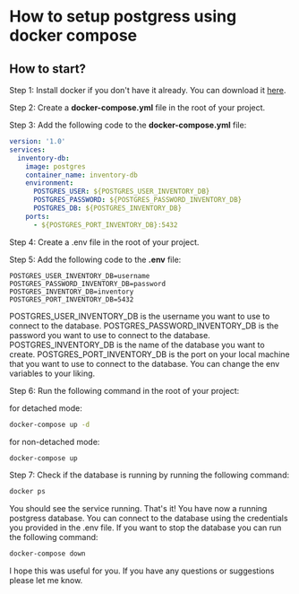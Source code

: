 # How to setup postgress using docker compose

## How to start?

Step 1: Install docker if you don't have it already. You can download it [here](https://www.docker.com/products/docker-desktop).

Step 2: Create a **docker-compose.yml** file in the root of your project.

Step 3: Add the following code to the **docker-compose.yml** file:

```yml
version: '1.0'
services:
  inventory-db:
    image: postgres
    container_name: inventory-db
    environment:
      POSTGRES_USER: ${POSTGRES_USER_INVENTORY_DB}
      POSTGRES_PASSWORD: ${POSTGRES_PASSWORD_INVENTORY_DB}
      POSTGRES_DB: ${POSTGRES_INVENTORY_DB}
    ports:
      - ${POSTGRES_PORT_INVENTORY_DB}:5432
```

Step 4: Create a .env file in the root of your project.

Step 5: Add the following code to the **.env** file:

```env
POSTGRES_USER_INVENTORY_DB=username
POSTGRES_PASSWORD_INVENTORY_DB=password
POSTGRES_INVENTORY_DB=inventory
POSTGRES_PORT_INVENTORY_DB=5432
```

POSTGRES_USER_INVENTORY_DB is the username you want to use to connect to the database.
POSTGRES_PASSWORD_INVENTORY_DB is the password you want to use to connect to the database.
POSTGRES_INVENTORY_DB is the name of the database you want to create.
POSTGRES_PORT_INVENTORY_DB is the port on your local machine that you want to use to connect to the database.
You can change the env variables to your liking.

Step 6: Run the following command in the root of your project:

for detached mode:

```bash
docker-compose up -d
```

for non-detached mode:

```bash
docker-compose up
```

Step 7: Check if the database is running by running the following command:

```bash
docker ps
```

You should see the service running. That's it! You have now a running postgress database. You can connect to the database using the credentials you provided in the .env file. If you want to stop the database you can run the following command:

```bash
docker-compose down
```

I hope this was useful for you. If you have any questions or suggestions please let me know.
